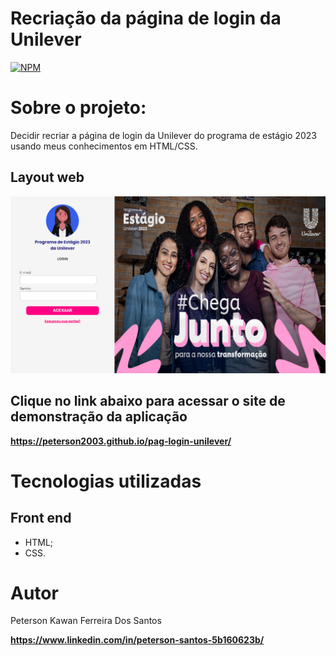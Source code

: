# Recriação da página de login da Unilever
[![NPM](https://img.shields.io/npm/l/react)](https://github.com/peterson2003/pag-login-unilever/blob/master/LICENSE)

# Sobre o projeto:

Decidir recriar a página de login da Unilever do programa de estágio 2023 usando meus conhecimentos em HTML/CSS.

## Layout web

![Web 1](https://github.com/peterson2003/pag-login-unilever/blob/master/images/Screenshot_5.png)

## Clique no link abaixo para acessar o site de demonstração da aplicação

**https://peterson2003.github.io/pag-login-unilever/**

# Tecnologias utilizadas

## Front end
- HTML;
- CSS.

# Autor

Peterson Kawan Ferreira Dos Santos<br/>

**https://www.linkedin.com/in/peterson-santos-5b160623b/**
